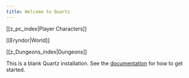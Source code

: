 ```yaml
---
title: Welcome to Quartz
---
```

[[z_pc_index|Player Characters]]

[[Eryndor|World]]

[[z_Dungeons_index|Dungeons]]

This is a blank Quartz installation.
See the [documentation](https://quartz.jzhao.xyz) for how to get started.
